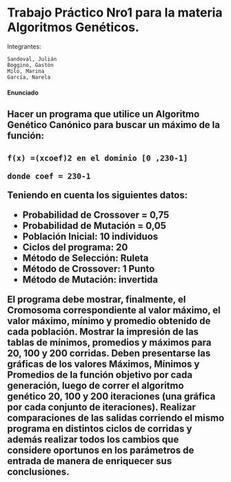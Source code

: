 # Trabajo Práctico Nro1 para la materia Algoritmos Genéticos.


Integrantes:

    Sandoval, Julián
    Boggino, Gastón
    Milo, Marina
    García, Narela
    
    
<h4>Enunciado</h4>

  <h2>Hacer un programa que utilice un Algoritmo Genético Canónico para buscar un máximo de la función:<h2>
  
    f(x) =(xcoef)2 en el dominio [0 ,230-1]
    
    donde coef = 230-1

Teniendo en cuenta los siguientes datos:
  - Probabilidad de Crossover = 0,75
  - Probabilidad de Mutación = 0,05
  - Población Inicial: 10 individuos
  - Ciclos del programa: 20
  - Método de Selección: Ruleta
  - Método de Crossover: 1 Punto
  - Método de Mutación: invertida

El programa debe mostrar, finalmente, el Cromosoma correspondiente al valor máximo, el valor máximo, mínimo y promedio obtenido de cada población.
Mostrar la impresión de las tablas de mínimos, promedios y máximos para 20, 100 y 200 corridas.
Deben presentarse las gráficas de los valores Máximos, Mínimos y Promedios de la función objetivo por cada generación, luego de correr el algoritmo genético 20, 100 y 200 iteraciones (una gráfica por cada conjunto de iteraciones).
Realizar comparaciones de las salidas corriendo el mismo programa en distintos ciclos de corridas y además realizar todos los cambios que considere oportunos en los parámetros de entrada de manera de enriquecer sus conclusiones.
